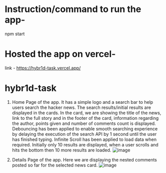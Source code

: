 # Instruction/command to run the app-
npm start

# Hosted the app on vercel-
link - https://hybr1d-task.vercel.app/

# hybr1d-task
1. Home Page of the app. It has a simple logo and a search bar to help users search the hacker news. The search results/initial results are displayed in the cards. In the card, we are showing the title of the news, link to the full story and in the footer of the card, information regarding the author, points given and number of comments count is displayed. 
Debouncing has been applied to enable smooth searching experience by delaying the execution of the search API by 1 second until the user has finished typing. 
Infinite Scroll has been applied to load data when required. Initially only 10 results are displayed, when a user scrolls and hits the bottom then 10 more results are loaded.
![image](https://github.com/ILAroy-611/hybr1d-task/assets/63605660/76ceaafa-588d-4923-9127-597e077710be)

2. Details Page of the app. Here we are displaying the nested comments posted so far for the selected news card.
![image](https://github.com/ILAroy-611/hybr1d-task/assets/63605660/1e262d9f-fd78-4f1f-8cf2-5ad50c919be3)
